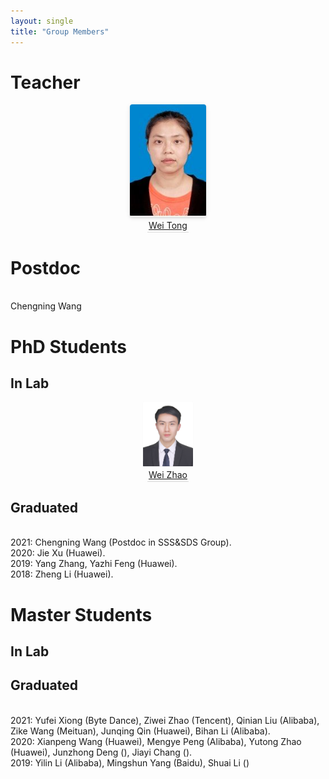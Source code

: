 ```yaml
---
layout: single
title: "Group Members"
---
```

# Teacher

<center>    <img style="border-radius: 0.3125em; zoom:90%;   box-shadow: 0 2px 4px 0 rgba(34,36,38,.12),0 2px 10px 0 rgba(34,36,38,.08);"     src="./assets/img/tong.jpg">    <br>    <div style="color:orange; border-bottom: 1px solid #d9d9d9;    display: inline-block;    color: #999;    padding: 2px;"><a href="http://faculty.hust.edu.cn/tongwei/zh_CN/index.htm">Wei Tong</a></div> </center>

# Postdoc

<br/>Chengning Wang
# PhD Students

## In Lab

<center>    <img style="border-radius: 0.3125em; zoom:10%;   box-shadow: 0 2px 4px 0 rgba(34,36,38,.12),0 2px 10px 0 rgba(34,36,38,.08);"     src="./assets/img/me.jpg">    <br>    <div style="color:orange; border-bottom: 1px solid #d9d9d9;    display: inline-block;    color: #999;    padding: 2px;"><a href="https://thiszw.top/">Wei Zhao</a></div> </center>                                            


## Graduated
<br/>2021: Chengning Wang (Postdoc in SSS&SDS Group).
<br/>2020: Jie Xu (Huawei).
<br/>2019: Yang Zhang, Yazhi Feng (Huawei).
<br/>2018: Zheng Li (Huawei).


# Master Students

## In Lab

## Graduated
<br/>2021: Yufei Xiong (Byte Dance), Ziwei Zhao (Tencent), Qinian Liu (Alibaba), Zike Wang (Meituan), Junqing Qin (Huawei), Bihan Li (Alibaba).
<br/>2020: Xianpeng Wang (Huawei), Mengye Peng (Alibaba), Yutong Zhao (Huawei), Junzhong Deng (), Jiayi Chang ().
<br/>2019: Yilin Li (Alibaba), Mingshun Yang (Baidu), Shuai Li ()



